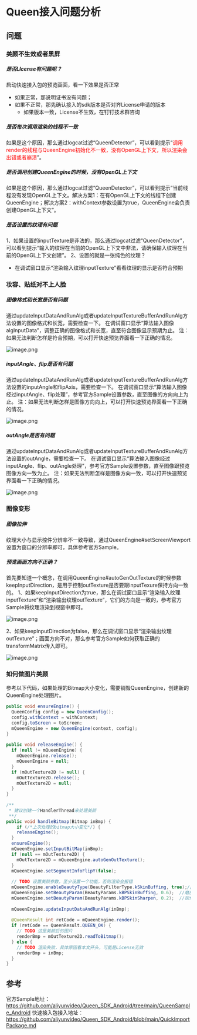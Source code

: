 # Queen接入问题分析
## 问题
### 美颜不生效或者黑屏
##### 是否LIcense有问题呢？
启动快速接入包的预览画面，看一下效果是否正常
- 如果正常，那说明证书没有问题；
- 如果不正常，那先确认接入的sdk版本是否对齐License申请的版本
    - 如果版本一致，License不生效，在钉钉技术群咨询
##### 是否每次调用渲染的线程不一致
如果是这个原因，那么通过logcat过滤“QueenDetector”，可以看到提示“<font color=red>调用render的线程与QueenEngine初始化不一致，没有OpenGL上下文，所以渲染会出错或者崩溃</font>”。
##### 是否调用创建QueenEngine的时候，没有OpenGL上下文
如果是这个原因，那么通过logcat过滤“QueenDetector”，可以看到提示“当前线程没有发现OpenGL上下文。解决方案1：在有OpenGL上下文的线程下创建QueenEngine；解决方案2：withContext参数设置为true，QueenEngine会负责创建OpenGL上下文”。
##### 是否设置的纹理有问题
1、如果设置的inputTexture是非法的，那么通过logcat过滤“QueenDetector”，可以看到提示“输入的纹理在当前的OpenGL上下文中非法，请确保输入纹理在当前的OpenGL上下文创建”。
2、设置的就是一张纯色的纹理？
- 在调试窗口显示“渲染输入纹理inputTexture”看看纹理的显示是否符合预期
### 妆容、贴纸对不上人脸
##### 图像格式和长宽是否有问题
通过updateInputDataAndRunAlg或者updateInputTextureBufferAndRunAlg方法设置的图像格式和长宽，需要检查一下。
在调试窗口显示“算法输入图像algInputData”，调整正确的图像格式和长宽，直至符合图像显示预期为止。
注：如果无法判断怎样是符合预期，可以打开快速预览界面看一下正确的情况。

![image.png](https://github.com/aliyunvideo/Queen_SDK_Android/blob/main/IMG/alg_inputdata.png)
##### inputAngle、flip是否有问题
通过updateInputDataAndRunAlg或者updateInputTextureBufferAndRunAlg方法设置的inputAngle和flipAxis，需要检查一下。
在调试窗口显示“算法输入图像经过inputAngle、flip处理”，参考官方Sample设置参数，直至图像的方向向上为止。
注：如果无法判断怎样是图像方向向上，可以打开快速预览界面看一下正确的情况。

![image.png](https://github.com/aliyunvideo/Queen_SDK_Android/blob/main/IMG/alginput_angle_flip.png)
##### outAngle是否有问题
通过updateInputDataAndRunAlg或者updateInputTextureBufferAndRunAlg方法设置的outAngle，需要检查一下。
在调试窗口显示“算法输入图像经过inputAngle、flip、outAngle处理”，参考官方Sample设置参数，直至图像跟预览图像方向一致为止。
注：如果无法判断怎样是图像方向一致，可以打开快速预览界面看一下正确的情况。

![image.png](https://github.com/aliyunvideo/Queen_SDK_Android/blob/main/IMG/alginput_angle_flip_outangle.png)
### 图像变形
##### 图像拉伸
纹理大小与显示控件分辨率不一致导致，通过QueenEngine#setScreenViewport设置为窗口的分辨率即可，具体参考官方Sample。
##### 预览画面方向不正确？
首先要知道一个概念，在调用QueenEngine#autoGenOutTexture的时候参数keepInputDirection，是用于控制outTexture是否要跟inputTexure保持方向一致的。
1、如果keepInputDirection为true，那么在调试窗口显示“渲染输入纹理inputTexture”和“渲染输出纹理outTexture”，它们的方向是一致的，参考官方Sample将纹理渲染到视窗中即可。

![image.png](https://github.com/aliyunvideo/Queen_SDK_Android/blob/main/IMG/in_out_texture.png)

2、如果keepInputDirection为false，那么在调试窗口显示“渲染输出纹理outTexture”；画面方向不对，那么参考官方Sample如何获取正确的transformMatrix传入即可。

![image.png](https://github.com/aliyunvideo/Queen_SDK_Android/blob/main/IMG/outtexture.png)

### 如何做图片美颜
参考以下代码，如果处理的Bitmap大小变化，需要销毁QueenEngine，创建新的QueenEngine处理图片。
```JAVA
public void ensureEngine() {
  QueenConfig config = new QueenConfig();
  config.withContext = withContext;
  config.toScreen = toScreen;
  mQueenEngine = new QueenEngine(context, config);
}
​
public void releaseEngine() {
  if (null != mQueenEngine) {
    mQueenEngine.release();
    mQueenEngine = null;
  }
  if (mOutTexture2D != null) {
    mOutTexture2D.release();
    mOutTexture2D = null;
  }
}
​
/**
 * 建议创建一个HandlerThread来处理美颜
 **/
public void handleBitmap(Bitmap inBmp) {
    if (/*上次处理的bitmap大小变化*/) {
    releaseEngine();
  }
  ensureEngine();
  mQueenEngine.setInputBitMap(inBmp);
  if (null == mOutTexture2D) {
    mOutTexture2D = mQueenEngine.autoGenOutTexture();
  }
  mQueenEngine.setSegmentInfoFlipY(false);
    
  // TODO 设置美颜参数，至少设置一个功能，否则渲染会报错
  mQueenEngine.enableBeautyType(BeautyFilterType.kSkinBuffing, true);//磨皮开关
  mQueenEngine.setBeautyParam(BeautyParams.kBPSkinBuffing, 0.6);  //磨皮 [0,1]
  mQueenEngine.setBeautyParam(BeautyParams.kBPSkinSharpen, 0.2);  //锐化 [0,1]
​
  mQueenEngine.updateInputDataAndRunAlg(inBmp);
​
  @QueenResult int retCode = mQueenEngine.render();
  if (retCode == QueenResult.QUEEN_OK) {
    // TODO 这是美颜后的图片
    renderBmp = mOutTexture2D.readToBitmap();
  } else {
    // TODO 渲染失败，具体原因看本文开头，可能是License无效
    renderBmp = inBmp;
  }
}
```

## 参考
官方Sample地址：https://github.com/aliyunvideo/Queen_SDK_Android/tree/main/QueenSample_Android
快速接入包接入地址：https://github.com/aliyunvideo/Queen_SDK_Android/blob/main/QuickImportPackage.md
